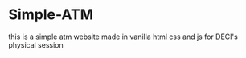 # Simple-ATM
this is a simple atm website made in vanilla html css and js for DECI's physical session
